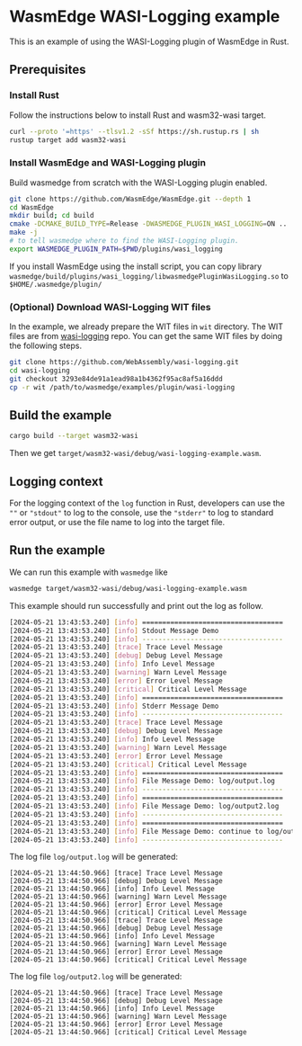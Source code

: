 # WasmEdge WASI-Logging example

This is an example of using the WASI-Logging plugin of WasmEdge in Rust.

## Prerequisites

### Install Rust

Follow the instructions below to install Rust and wasm32-wasi target.

```bash
curl --proto '=https' --tlsv1.2 -sSf https://sh.rustup.rs | sh
rustup target add wasm32-wasi
```

### Install WasmEdge and WASI-Logging plugin

Build wasmedge from scratch with the WASI-Logging plugin enabled.

```sh
git clone https://github.com/WasmEdge/WasmEdge.git --depth 1
cd WasmEdge
mkdir build; cd build
cmake -DCMAKE_BUILD_TYPE=Release -DWASMEDGE_PLUGIN_WASI_LOGGING=ON .. 
make -j
# to tell wasmedge where to find the WASI-Logging plugin.
export WASMEDGE_PLUGIN_PATH=$PWD/plugins/wasi_logging
```

If you install WasmEdge using the install script, you can copy library `wasmedge/build/plugins/wasi_logging/libwasmedgePluginWasiLogging.so` to `$HOME/.wasmedge/plugin/`

### (Optional) Download WASI-Logging WIT files

In the example, we already prepare the WIT files in `wit` directory. The WIT files are from [wasi-logging](https://github.com/WebAssembly/wasi-logging) repo. You can get the same WIT files by doing the following steps.

```sh
git clone https://github.com/WebAssembly/wasi-logging.git
cd wasi-logging
git checkout 3293e84de91a1ead98a1b4362f95ac8af5a16ddd
cp -r wit /path/to/wasmedge/examples/plugin/wasi-logging
```

## Build the example

```sh
cargo build --target wasm32-wasi
```

Then we get `target/wasm32-wasi/debug/wasi-logging-example.wasm`.

## Logging context

For the logging context of the `log` function in Rust, developers can use the `""` or `"stdout"` to log to the console, use the `"stderr"` to log to standard error output, or use the file name to log into the target file.

## Run the example

We can run this example with `wasmedge` like

```sh
wasmedge target/wasm32-wasi/debug/wasi-logging-example.wasm
```

This example should run successfully and print out the log as follow.

```sh
[2024-05-21 13:43:53.240] [info] ===================================
[2024-05-21 13:43:53.240] [info] Stdout Message Demo
[2024-05-21 13:43:53.240] [info] -----------------------------------
[2024-05-21 13:43:53.240] [trace] Trace Level Message
[2024-05-21 13:43:53.240] [debug] Debug Level Message
[2024-05-21 13:43:53.240] [info] Info Level Message
[2024-05-21 13:43:53.240] [warning] Warn Level Message
[2024-05-21 13:43:53.240] [error] Error Level Message
[2024-05-21 13:43:53.240] [critical] Critical Level Message
[2024-05-21 13:43:53.240] [info] ===================================
[2024-05-21 13:43:53.240] [info] Stderr Message Demo
[2024-05-21 13:43:53.240] [info] -----------------------------------
[2024-05-21 13:43:53.240] [trace] Trace Level Message
[2024-05-21 13:43:53.240] [debug] Debug Level Message
[2024-05-21 13:43:53.240] [info] Info Level Message
[2024-05-21 13:43:53.240] [warning] Warn Level Message
[2024-05-21 13:43:53.240] [error] Error Level Message
[2024-05-21 13:43:53.240] [critical] Critical Level Message
[2024-05-21 13:43:53.240] [info] ===================================
[2024-05-21 13:43:53.240] [info] File Message Demo: log/output.log
[2024-05-21 13:43:53.240] [info] -----------------------------------
[2024-05-21 13:43:53.240] [info] ===================================
[2024-05-21 13:43:53.240] [info] File Message Demo: log/output2.log
[2024-05-21 13:43:53.240] [info] -----------------------------------
[2024-05-21 13:43:53.240] [info] ===================================
[2024-05-21 13:43:53.240] [info] File Message Demo: continue to log/output.log
[2024-05-21 13:43:53.240] [info] -----------------------------------
```

The log file `log/output.log` will be generated:

```text
[2024-05-21 13:44:50.966] [trace] Trace Level Message
[2024-05-21 13:44:50.966] [debug] Debug Level Message
[2024-05-21 13:44:50.966] [info] Info Level Message
[2024-05-21 13:44:50.966] [warning] Warn Level Message
[2024-05-21 13:44:50.966] [error] Error Level Message
[2024-05-21 13:44:50.966] [critical] Critical Level Message
[2024-05-21 13:44:50.966] [trace] Trace Level Message
[2024-05-21 13:44:50.966] [debug] Debug Level Message
[2024-05-21 13:44:50.966] [info] Info Level Message
[2024-05-21 13:44:50.966] [warning] Warn Level Message
[2024-05-21 13:44:50.966] [error] Error Level Message
[2024-05-21 13:44:50.966] [critical] Critical Level Message
```

The log file `log/output2.log` will be generated:

```text
[2024-05-21 13:44:50.966] [trace] Trace Level Message
[2024-05-21 13:44:50.966] [debug] Debug Level Message
[2024-05-21 13:44:50.966] [info] Info Level Message
[2024-05-21 13:44:50.966] [warning] Warn Level Message
[2024-05-21 13:44:50.966] [error] Error Level Message
[2024-05-21 13:44:50.966] [critical] Critical Level Message
```
